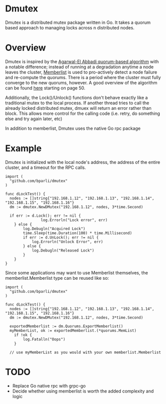 # Dmutex

Dmutex is a distributed mutex package written in Go.  It takes a quorum based approach to managing locks across n distributed nodes.

Overview
===============
Dmutex is inspired by the [Agarwal-El Abbadi quorum-based algorithm](http://www.dcc.fc.up.pt/~INES/aulas/1314/SDM/papers/FaultToleranceDMEagrawal.pdf) with a notable difference; instead of running at a degradation anytime a node leaves the cluster, [Memberlist](https://github.com/hashicorp/memberlist) is used to pro-actively detect a node failure and re-compute the quorums.  There is a period where the cluster must fully converge to the new quorums, however.  A good overview of the algorithm can be found [here](https://www.cs.uic.edu/~ajayk/Chapter9.pdf) starting on page 50.

Additionally, the Lock()/Unlock() functions don't behave exactly like a traditional mutex to the local process.  If another thread tries to call the already locked distributed mutex, dmuex will return an error rather than block.  This allows more control for the calling code (i.e. retry, do something else and try again later, etc)

In addition to memberlist, Dmutex uses the native Go rpc package

Example
===============
Dmutex is initialized with the local node's address, the address of the entire cluster, and a timeout for the RPC calls.

```
import (
  "github.com/bparli/dmutex"
)

func dLockTest() {
  nodes := []string{"192.168.1.12", "192.168.1.13", "192.168.1.14", "192.168.1.15", "192.168.1.16"}
  dm := dmutex.NewDMutex("192.168.1.12", nodes, 3*time.Second)

  if err := d.Lock(); err != nil {
				log.Errorln("Lock error", err)
	} else {
		log.Debugln("Acquired Lock")
		time.Sleep(time.Duration(100) * time.Millisecond)
		if err := d.UnLock(); err != nil {
			log.Errorln("Unlock Error", err)
		} else {
			log.Debugln("Released Lock")
		}
	}
}
```

Since some applications may want to use Memberlist themselves, the memberlist.Memberlist type can be reused like so:

```
import (
  "github.com/bparli/dmutex"
)

func dLockTest() {
  nodes := []string{"192.168.1.12", "192.168.1.13", "192.168.1.14", "192.168.1.15", "192.168.1.16"}
  dm := dmutex.NewDMutex("192.168.1.12", nodes, 3*time.Second)

  exportedMemberlist := dm.Quorums.ExportMemberlist()
  myMemberList, ok := exportedMemberlist.(*quorums.MemList)
	if !ok {
		log.Fatalln("Oops")
	}

  // use myMemberList as you would with your own memberlist.Memberlist
```

TODO
===========
* Replace Go native rpc with grpc-go
* Decide whether using memberlist is worth the added complexity and logic
